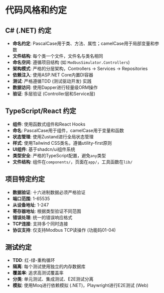 # 代码风格和约定

## C# (.NET) 约定
- **命名约定**: PascalCase用于类、方法、属性；camelCase用于局部变量和参数
- **文件结构**: 每个类一个文件，文件名与类名相同
- **命名空间**: 遵循项目结构 (如 `ModbusSimulator.Controllers`)
- **架构模式**: 严格的分层架构，Controllers → Services → Repositories
- **依赖注入**: 使用ASP.NET Core内置DI容器
- **测试**: 严格遵循TDD (测试驱动开发) 实践
- **数据访问**: 使用Dapper进行轻量级ORM操作
- **验证**: 多层验证 (Controller层和Service层)

## TypeScript/React 约定
- **组件**: 使用函数式组件和React Hooks
- **命名**: PascalCase用于组件，camelCase用于变量和函数
- **状态管理**: 使用Zustand进行全局状态管理
- **样式**: 使用Tailwind CSS类名，遵循utility-first原则
- **UI组件**: 基于shadcn/ui组件系统
- **类型安全**: 严格的TypeScript配置，避免`any`类型
- **文件结构**: 组件在`components/`，页面在`app/`，工具函数在`lib/`

## 项目特定约定
- **数据验证**: 十六进制数据必须严格验证
- **端口范围**: 1-65535
- **从设备地址**: 1-247
- **寄存器地址**: 根据类型验证不同范围
- **错误处理**: 统一的错误响应格式
- **TCP连接**: 支持多个同时连接
- **协议支持**: 仅支持Modbus TCP读操作 (功能码01-04)

## 测试约定
- **TDD**: 红-绿-重构循环
- **隔离**: 每个测试使用独立的内存数据库
- **覆盖率**: 追求高测试覆盖率
- **分类**: 单元测试、集成测试、E2E测试分离
- **模拟**: 使用Moq进行依赖模拟 (.NET)，Playwright进行E2E测试 (Web)